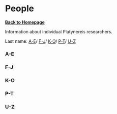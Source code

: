 # People

[**Back to Homepage**](index.md)

Information about individual Platynereis researchers.

Last name: [A-E](#a-e)/ [F-J](f-j)/ [K-O](k-o)/ [P-T](p-t)/ [U-Z](u-z)

### A-E

### F-J

### K-O

### P-T

### U-Z

